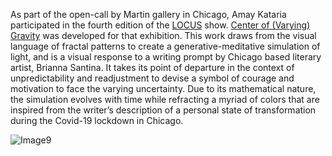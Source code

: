 As part of the open-call by Martin gallery in Chicago, Amay Kataria participated in the fourth edition of the [LOCUS](https://www.locus.gallery/brianna-amay) show. [Center of (Varying) Gravity](https://covg.art) was developed for that exhibition. This work draws from the visual language of fractal patterns to create a generative-meditative simulation of light, and is a visual response to a writing prompt by Chicago based literary artist, Brianna Santina. It takes its point of departure in the context of unpredictability and readjustment to devise a symbol of courage and motivation to face the varying uncertainty. Due to its mathematical nature, the simulation evolves with time while refracting a myriad of colors that are inspired from the writer’s description of a personal state of transformation during the Covid-19 lockdown in Chicago.

![Image9](https://user-images.githubusercontent.com/4178424/147966102-3d92a4c7-3a75-43fc-9adb-8ad9374264bc.png)

